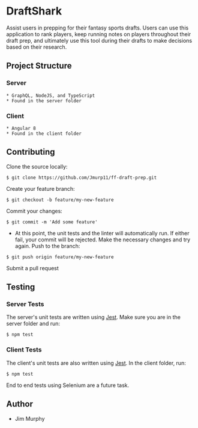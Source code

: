 # DraftShark
Assist users in prepping for their fantasy sports drafts.  Users can use this application to rank players, keep running notes on players throughout their draft prep, and ultimately use this tool during their drafts to make decisions based on their research.

## Project Structure

### Server
    * GraphQL, NodeJS, and TypeScript
    * Found in the server folder

### Client
    * Angular 8
    * Found in the client folder

## Contributing

Clone the source locally:
```
$ git clone https://github.com/Jmurp11/ff-draft-prep.git
```

Create your feature branch:
```
$ git checkout -b feature/my-new-feature
```
Commit your changes:
```
$ git commit -m 'Add some feature'
```
   *  At this point, the unit tests and the linter will automatically run.  If either fail, your commit
      will be rejected.  Make the necessary changes and try again.
Push to the branch:
```
$ git push origin feature/my-new-feature
```
Submit a pull request

## Testing

### Server Tests
The server's unit tests are written using [Jest](https://jestjs.io/).  Make sure you are in the server folder and run:

```
$ npm test
```

### Client Tests
The client's unit tests are also written using [Jest](https://jestjs.io/).  In the client folder, run:
```
$ npm test
```

End to end tests using Selenium are a future task.

## Author
* Jim Murphy

